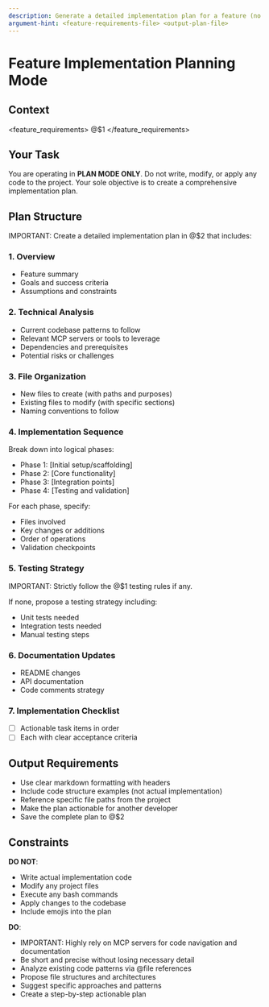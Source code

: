 ```yaml
---
description: Generate a detailed implementation plan for a feature (no code execution)
argument-hint: <feature-requirements-file> <output-plan-file>
---
```


# Feature Implementation Planning Mode

## Context

<feature_requirements>
@$1
</feature_requirements>

## Your Task

You are operating in **PLAN MODE ONLY**. Do not write, modify, or apply any code to the project. Your sole objective is to create a comprehensive implementation plan.

## Plan Structure

IMPORTANT: Create a detailed implementation plan in @$2 that includes:

### 1. Overview
- Feature summary
- Goals and success criteria
- Assumptions and constraints

### 2. Technical Analysis
- Current codebase patterns to follow
- Relevant MCP servers or tools to leverage
- Dependencies and prerequisites
- Potential risks or challenges

### 3. File Organization
- New files to create (with paths and purposes)
- Existing files to modify (with specific sections)
- Naming conventions to follow

### 4. Implementation Sequence
Break down into logical phases:
- Phase 1: [Initial setup/scaffolding]
- Phase 2: [Core functionality]
- Phase 3: [Integration points]
- Phase 4: [Testing and validation]

For each phase, specify:
- Files involved
- Key changes or additions
- Order of operations
- Validation checkpoints

### 5. Testing Strategy

IMPORTANT: Strictly follow the @$1 testing rules if any.

If none, propose a testing strategy including:
- Unit tests needed
- Integration tests needed
- Manual testing steps

### 6. Documentation Updates
- README changes
- API documentation
- Code comments strategy

### 7. Implementation Checklist
- [ ] Actionable task items in order
- [ ] Each with clear acceptance criteria

## Output Requirements

- Use clear markdown formatting with headers
- Include code structure examples (not actual implementation)
- Reference specific file paths from the project
- Make the plan actionable for another developer
- Save the complete plan to @$2

## Constraints

**DO NOT**:
- Write actual implementation code
- Modify any project files
- Execute any bash commands
- Apply changes to the codebase
- Include emojis into the plan

**DO**:
- IMPORTANT: Highly rely on MCP servers for code navigation and documentation
- Be short and precise without losing necessary detail
- Analyze existing code patterns via @file references
- Propose file structures and architectures
- Suggest specific approaches and patterns
- Create a step-by-step actionable plan

